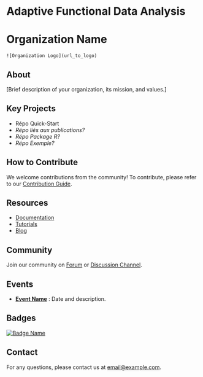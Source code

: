 # Adaptive Functional Data Analysis

# Organization Name

`![Organization Logo](url_to_logo)`

## About

[Brief description of your organization, its mission, and values.]

## Key Projects

- Répo Quick-Start
- _Répo liés aux publications?_
- _Répo Package R?_
- _Répo Exemple?_

## How to Contribute

We welcome contributions from the community! To contribute, please refer to our [Contribution Guide](link_to_guide).

## Resources

- [Documentation](link_to_documentation)
- [Tutorials](link_to_tutorials)
- [Blog](link_to_blog)

## Community

Join our community on [Forum](link_to_forum) or [Discussion Channel](link_to_channel).

## Events

- **[Event Name](link_to_event)** : Date and description.

## Badges

[![Badge Name](url_to_badge)](link_to_badge)

## Contact

For any questions, please contact us at [email@example.com](mailto:email@example.com).

